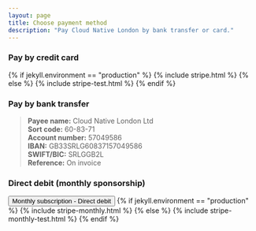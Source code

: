 ```yaml
---
layout: page
title: Choose payment method
description: "Pay Cloud Native London by bank transfer or card."
---
```


<!-- Load Stripe.js on your website. -->
<script src="https://js.stripe.com/v3"></script>

### Pay by credit card

{% if jekyll.environment == "production" %}
{% include stripe.html %}
{% else %}
{% include stripe-test.html %}
{% endif %}

### Pay by bank transfer

> **Payee name:** Cloud Native London Ltd  
> **Sort code:** 60-83-71  
> **Account number:** 57049586  
> **IBAN:** GB33SRLG60837157049586  
> **SWIFT/BIC:** SRLGGB2L  
> **Reference:** On invoice   

### Direct debit (monthly sponsorship)

<button class="gocardless" onclick="location.href='https://pay.gocardless.com/AL0005Y5QAX5A6'" type="button">Monthly subscription - Direct debit</button> {% if jekyll.environment == "production" %}
{% include stripe-monthly.html %}
{% else %}
{% include stripe-monthly-test.html %}
{% endif %}

